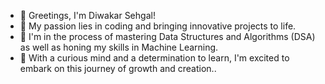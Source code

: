 - 👋 Greetings, I'm Diwakar Sehgal!
- 🚀 My passion lies in coding and bringing innovative projects to life.
- 🌟 I'm in the process of mastering Data Structures and Algorithms (DSA) as well as honing my skills in Machine Learning.
- 🌱 With a curious mind and a determination to learn, I'm excited to embark on this journey of growth and creation..
